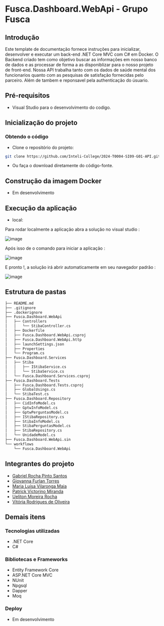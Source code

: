 Fusca.Dashboard.WebApi - Grupo Fusca
====================

Introdução
----------

Este template de documentação fornece instruções para inicializar, desenvolver e executar um back-end .NET Core MVC com C# em Docker. O Backend criado tem como objetivo buscar as informações em nosso banco de dados e as processar de forma a as disponiblizar para o nosso projeto de front-end. Nossa API trabalha tanto com os dados de saúde mental dos funcionarios quanto com as pesquisas de satisfação fornecidas pelo parceiro. Além de tambem e reponsavel pela authenticação do úsuario.

Pré-requisitos
--------------

* Visual Studio para o desenvolvimento do codigo.

Inicialização do projeto
------------------------

### Obtendo o código

* Clone o repositório do projeto:

```bash
git clone https://github.com/Inteli-College/2024-T0004-SI09-G01-API.git
```

* Ou faça o download diretamente do código-fonte.

Construção da imagem Docker
---------------------------

* Em desenvolvimento

Execução da aplicação
---------------------

* local:

Para rodar localmente a aplicação abra a solução no visual studio :

![image](https://github.com/Inteli-College/2024-T0004-SI09-G01-API/assets/99202408/6457aaa1-d688-47e2-a0f1-079b4344821c)

Após isso de o comando para iniciar a aplicação :

![image](https://github.com/Inteli-College/2024-T0004-SI09-G01-API/assets/99202408/9ea951b2-1bf7-406e-8dd8-2003f0cc4559)

E pronto !, a solução irá abrir automaticamente em seu navegador padrão :

![image](https://github.com/Inteli-College/2024-T0004-SI09-G01-API/assets/99202408/478d48e9-b11e-4613-8bc3-cf8502f3210e)


Estrutura de pastas
-------------------

```markdown
├── README.md
├── .gitignore
├── .dockerignore
├── Fusca.Dashboard.WebApi
│   ├── Controllers
│   │   └── StibaController.cs
│   ├── Dockerfile
│   ├── Fusca.Dashboard.WebApi.csproj
│   ├── Fusca.Dashboard.WebApi.http
│   ├── launchSettings.json
│   ├── Properties
│   └── Program.cs
├── Fusca.Dashboard.Services
│   ├── Stiba
│   │   ├── IStibaService.cs
│   │   └── StibaService.cs
│   └── Fusca.Dashboard.Services.csproj
├── Fusca.Dashboard.Tests
│   ├── Fusca.Dashboard.Tests.csproj
│   ├── GlobalUsings.cs
│   └── StibaTest.cs
├── Fusca.Dashboard.Repository
│   ├── CidInfoModel.cs
│   ├── GptwInfoModel.cs
│   ├── GptwPerguntasModel.cs
│   ├── IStibaRepository.cs
│   ├── StibaInfoModel.cs
│   ├── StibaPerguntasModel.cs
│   ├── StibaRepository.cs
│   └── UnidadeModel.cs
├── Fusca.Dashboard.WebApi.sin
└── workflows
    └── Fusca.Dashboard.WebApi
```

Integrantes do projeto
----------------------

- <a href="https://www.linkedin.com/in/gabriel-rocha-pinto-santos-/">Gabriel Rocha Pinto Santos</a>
- <a href="https://www.linkedin.com/in/giovanna-furlan-torres/">Giovanna Furlan Torres</a>
- <a href="https://www.linkedin.com/in/maria-lu%C3%ADsa-maia-14384a212/">Maria Luísa Vilaronga Maia</a>
- <a href="https://www.linkedin.com/in/patrick-miranda/">Patrick Victorino Miranda</a>
- <a href="https://www.linkedin.com/in/uelitonrocha/">Ueliton Moreira Rocha</a>
- <a href="https://www.linkedin.com/in/vit%C3%B3ria-rodrigues-de-oliveira/">Vitória Rodrigues de Oliveira</a>

Demais itens
------------

### Tecnologias utilizadas

* .NET Core
* C#

### Bibliotecas e Frameworks

* Entity Framework Core
* ASP.NET Core MVC
* NUnit
* Npgsql
* Dapper
* Moq

### Deploy

* Em desenvolvimento

